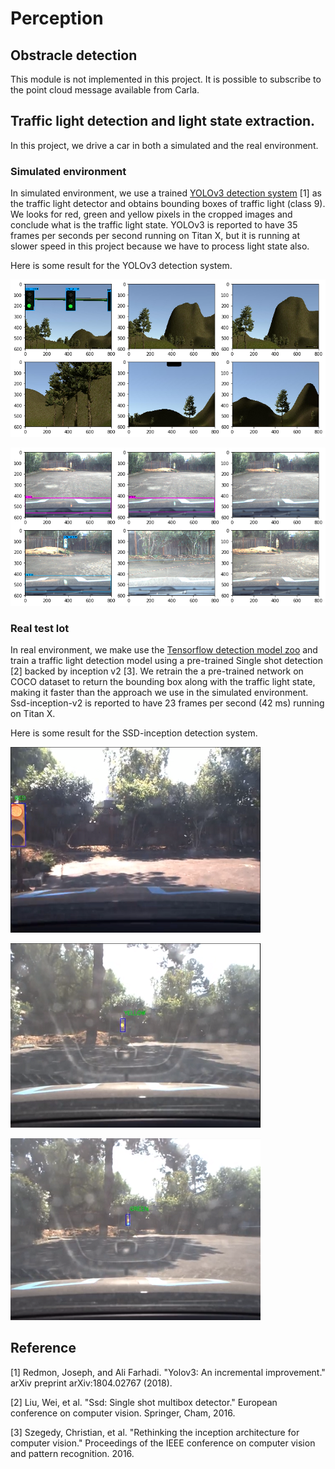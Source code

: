 # Perception

[//]: # (Image References)

[image1]: ../imgs/ssd_inception_real_red.PNG "ssd"
[image2]: ../imgs/ssd_inception_real_yellow.PNG "ssd"
[image3]: ../imgs/ssd_inception_real_green.PNG "ssd"
[image4]: ../imgs/yolo_simulated.png "yolo"
[image5]: ../imgs/yolo_real.png "yolo"

## Obstracle detection

This module is not implemented in this project. It is possible to subscribe to the
point cloud message available from Carla.

## Traffic light detection and light state extraction.

In this project, we drive a car in both a simulated and the real environment.

### Simulated environment
In simulated environment, we use a trained [YOLOv3 detection system](https://pjreddie.com/darknet/yolo/) [1]
as the traffic light detector and obtains bounding boxes of traffic light (class 9). We looks for red, green
and yellow pixels in the cropped images and conclude what is the traffic light state. YOLOv3 is reported to have 35 frames per seconds
per second running on Titan X, but it is running at slower speed in this project
because we have to process light state also.

Here is some result for the YOLOv3 detection system.

![alt text][image4]

![alt text][image5]

### Real test lot

In real environment, we make use the [Tensorflow detection model zoo](https://github.com/tensorflow/models/blob/master/research/object_detection/g3doc/detection_model_zoo.md)
and train a traffic light detection model using a pre-trained Single shot detection [2] backed by inception v2 [3].
We retrain the a pre-trained network on COCO dataset to return the bounding box along with the traffic light state, making it faster than
the approach we use in the simulated environment. Ssd-inception-v2 is reported to have 23 frames per second (42 ms) running on Titan X.

Here is some result for the SSD-inception detection system.

![alt text][image1]

![alt text][image2]

![alt text][image3]


## Reference
[1] Redmon, Joseph, and Ali Farhadi. "Yolov3: An incremental improvement." arXiv preprint arXiv:1804.02767 (2018).

[2] Liu, Wei, et al. "Ssd: Single shot multibox detector." European conference on computer vision. Springer, Cham, 2016.

[3] Szegedy, Christian, et al. "Rethinking the inception architecture for computer vision." Proceedings of the IEEE conference on computer vision and pattern recognition. 2016.

